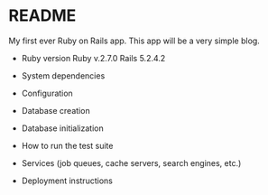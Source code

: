 # README

My first ever Ruby on Rails app. This app will be a very simple blog. 

* Ruby version
Ruby v.2.7.0
Rails 5.2.4.2

* System dependencies

* Configuration

* Database creation

* Database initialization

* How to run the test suite

* Services (job queues, cache servers, search engines, etc.)

* Deployment instructions


